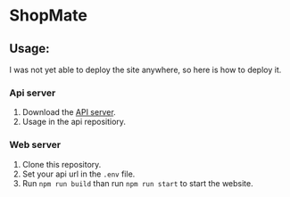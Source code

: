 # ShopMate

## Usage:

I was not yet able to deploy the site anywhere, so here is how to deploy it.

### Api server
1. Download the [API server](https://github.com/simonadamgyula/shoppingListApi).  
2. Usage in the api repositiory.  

### Web server
1. Clone this repository.  
2. Set your api url in the ```.env``` file.  
3. Run ``` npm run build ``` than run ``` npm run start ``` to start the website.  
